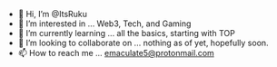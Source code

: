 - 👋 Hi, I’m @ItsRuku
- 👀 I’m interested in ... Web3, Tech, and Gaming
- 🌱 I’m currently learning ... all the basics, starting with TOP
- 💞️ I’m looking to collaborate on ... nothing as of yet, hopefully soon.
- 📫 How to reach me ... emaculate5@protonmail.com

<!---
ItsRuku/ItsRuku is a ✨ special ✨ repository because its `README.md` (this file) appears on your GitHub profile.
You can click the Preview link to take a look at your changes.
--->
